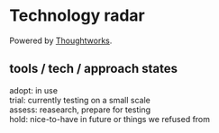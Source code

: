 # Technology radar

Powered by [Thoughtworks](https://www.thoughtworks.com/radar/byor#guide).

## tools / tech / approach states

adopt: in use  
trial: currently testing on a small scale  
assess: reasearch, prepare for testing  
hold: nice-to-have in future or things we refused from  
